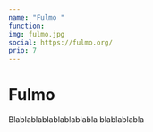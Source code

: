```yaml
---
name: "Fulmo "
function: 
img: fulmo.jpg
social: https://fulmo.org/
prio: 7
---
```


# Fulmo
 
Blablablablablablablabla
blablablabla

